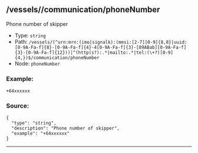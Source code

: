 ## /vessels/<RegExp>/communication/phoneNumber

Phone number of skipper

* Type: `string`
* Path: `/vessels/(^urn:mrn:(imo|signalk):(mmsi:[2-7][0-9]{8,8}|uuid:[0-9A-Fa-f]{8}-[0-9A-Fa-f]{4}-4[0-9A-Fa-f]{3}-[89ABab][0-9A-Fa-f]{3}-[0-9A-Fa-f]{12}))|^(http(s?):.*|mailto:.*|tel:(\+?)[0-9]{4,})$/communication/phoneNumber`
* Node: `phoneNumber`

### Example:
```
+64xxxxxx
```

### Source:
```
{
  "type": "string",
  "description": "Phone number of skipper",
  "example": "+64xxxxxx"
}
```

---
